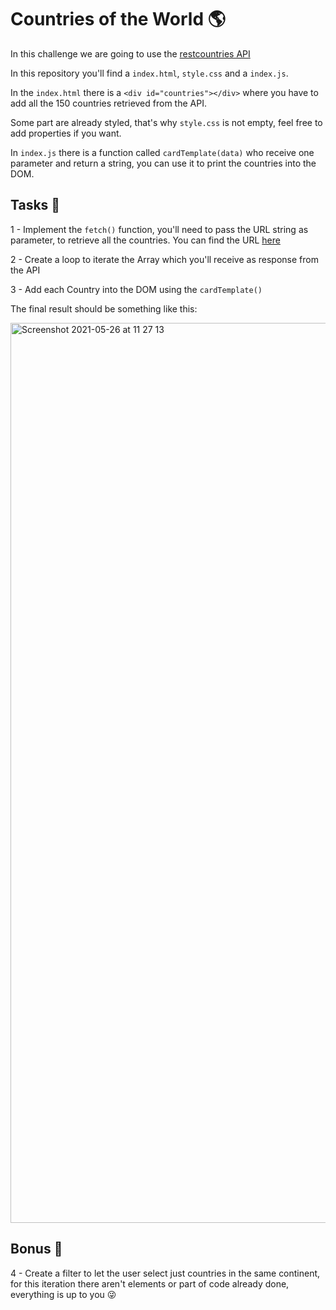 # Countries of the World 🌎

In this challenge we are going to use the [restcountries API](https://restcountries.com/)

In this repository you'll find a `index.html`, `style.css` and a `index.js`.

In the `index.html` there is a `<div id="countries"></div>` where you have to add all the 150 countries retrieved from the API.

Some part are already styled, that's why `style.css` is not empty, feel free to add properties if you want.

In `index.js` there is a function called `cardTemplate(data)` who receive one parameter and return a string, you can use it to print the countries into the DOM.

## Tasks 📝

1 - Implement the `fetch()` function, you'll need to pass the URL string as parameter, to retrieve all the countries. You can find the URL [here](https://restcountries.eu/#api-endpoints-all)

2 - Create a loop to iterate the Array which you'll receive as response from the API 

3 - Add each Country into the DOM using the `cardTemplate()`

The final result should be something like this:

<img width="1440" alt="Screenshot 2021-05-26 at 11 27 13" src="https://user-images.githubusercontent.com/33903092/119640675-23433900-be19-11eb-9eb7-095046759d34.png">

## Bonus 🎁

4 - Create a filter to let the user select just countries in the same continent, for this iteration there aren't elements or part of code already done, everything is up to you 😜
